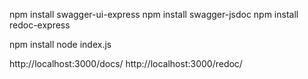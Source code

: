 npm install swagger-ui-express
npm install swagger-jsdoc
npm install redoc-express


npm install
node index.js

http://localhost:3000/docs/
http://localhost:3000/redoc/